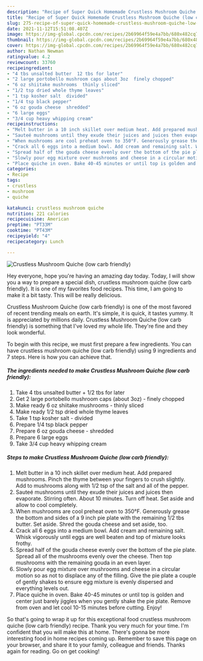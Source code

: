```yaml
---
description: "Recipe of Super Quick Homemade Crustless Mushroom Quiche (low carb friendly)"
title: "Recipe of Super Quick Homemade Crustless Mushroom Quiche (low carb friendly)"
slug: 275-recipe-of-super-quick-homemade-crustless-mushroom-quiche-low-carb-friendly
date: 2021-11-12T15:51:08.407Z
image: https://img-global.cpcdn.com/recipes/2b69964f59e4a7bb/680x482cq70/crustless-mushroom-quiche-low-carb-friendly-recipe-main-photo.jpg
thumbnail: https://img-global.cpcdn.com/recipes/2b69964f59e4a7bb/680x482cq70/crustless-mushroom-quiche-low-carb-friendly-recipe-main-photo.jpg
cover: https://img-global.cpcdn.com/recipes/2b69964f59e4a7bb/680x482cq70/crustless-mushroom-quiche-low-carb-friendly-recipe-main-photo.jpg
author: Nathan Newman
ratingvalue: 4.2
reviewcount: 33760
recipeingredient:
- "4 tbs unsalted butter  12 tbs for later"
- "2 large portobello mushroom caps about 3oz  finely chopped"
- "6 oz shiitake mushrooms  thinly sliced"
- "1/2 tsp dried whole thyme leaves"
- "1 tsp kosher salt  divided"
- "1/4 tsp black pepper"
- "6 oz gouda cheese  shredded"
- "6 large eggs"
- "3/4 cup heavy whipping cream"
recipeinstructions:
- "Melt butter in a 10 inch skillet over medium heat. Add prepared mushrooms. Pinch the thyme between your fingers to crush slightly. Add to mushrooms along with 1/2 tsp of the salt and all of the pepper."
- "Sauteé mushrooms until they exude their juices and juices then evaporate. Stirring often. About 10 minutes. Turn off heat. Set aside and allow to cool completely."
- "When mushrooms are cool preheat oven to 350°F. Generously grease the bottom and sides of a 9 inch pie plate with the remaining 1/2 tbs butter. Set aside. Shred the gouda cheese and set aside, too."
- "Crack all 6 eggs into a medium bowl. Add cream and remaining salt. Whisk vigorously until eggs are well beaten and top of mixture looks frothy."
- "Spread half of the gouda cheese evenly over the bottom of the pie plate. Spread all of the mushrooms evenly over the cheese. Then top mushrooms with the remaining gouda in an even layer."
- "Slowly pour egg mixture over mushrooms and cheese in a circular motion so as not to displace any of the filling. Give the pie plate a couple of gently shakes to ensure egg mixture is evenly dispersed and everything levels out."
- "Place quiche in oven. Bake 40-45 minutes or until top is golden and center just barely jiggles when you gently shake the pie plate. Remove from oven and let cool 10-15 minutes before cutting. Enjoy!"
categories:
- Recipe
tags:
- crustless
- mushroom
- quiche

katakunci: crustless mushroom quiche 
nutrition: 221 calories
recipecuisine: American
preptime: "PT33M"
cooktime: "PT43M"
recipeyield: "4"
recipecategory: Lunch

---
```



![Crustless Mushroom Quiche (low carb friendly)](https://img-global.cpcdn.com/recipes/2b69964f59e4a7bb/680x482cq70/crustless-mushroom-quiche-low-carb-friendly-recipe-main-photo.jpg)

Hey everyone, hope you're having an amazing day today. Today, I will show you a way to prepare a special dish, crustless mushroom quiche (low carb friendly). It is one of my favorites food recipes. This time, I am going to make it a bit tasty. This will be really delicious.

Crustless Mushroom Quiche (low carb friendly) is one of the most favored of recent trending meals on earth. It's simple, it is quick, it tastes yummy. It is appreciated by millions daily. Crustless Mushroom Quiche (low carb friendly) is something that I've loved my whole life. They're fine and they look wonderful.




To begin with this recipe, we must first prepare a few ingredients. You can have crustless mushroom quiche (low carb friendly) using 9 ingredients and 7 steps. Here is how you can achieve that.

<!--inarticleads1-->

##### The ingredients needed to make Crustless Mushroom Quiche (low carb friendly):

1. Take 4 tbs unsalted butter + 1/2 tbs for later
1. Get 2 large portobello mushroom caps (about 3oz) - finely chopped
1. Make ready 6 oz shiitake mushrooms - thinly sliced
1. Make ready 1/2 tsp dried whole thyme leaves
1. Take 1 tsp kosher salt - divided
1. Prepare 1/4 tsp black pepper
1. Prepare 6 oz gouda cheese - shredded
1. Prepare 6 large eggs
1. Take 3/4 cup heavy whipping cream




<!--inarticleads2-->

##### Steps to make Crustless Mushroom Quiche (low carb friendly):

1. Melt butter in a 10 inch skillet over medium heat. Add prepared mushrooms. Pinch the thyme between your fingers to crush slightly. Add to mushrooms along with 1/2 tsp of the salt and all of the pepper.
1. Sauteé mushrooms until they exude their juices and juices then evaporate. Stirring often. About 10 minutes. Turn off heat. Set aside and allow to cool completely.
1. When mushrooms are cool preheat oven to 350°F. Generously grease the bottom and sides of a 9 inch pie plate with the remaining 1/2 tbs butter. Set aside. Shred the gouda cheese and set aside, too.
1. Crack all 6 eggs into a medium bowl. Add cream and remaining salt. Whisk vigorously until eggs are well beaten and top of mixture looks frothy.
1. Spread half of the gouda cheese evenly over the bottom of the pie plate. Spread all of the mushrooms evenly over the cheese. Then top mushrooms with the remaining gouda in an even layer.
1. Slowly pour egg mixture over mushrooms and cheese in a circular motion so as not to displace any of the filling. Give the pie plate a couple of gently shakes to ensure egg mixture is evenly dispersed and everything levels out.
1. Place quiche in oven. Bake 40-45 minutes or until top is golden and center just barely jiggles when you gently shake the pie plate. Remove from oven and let cool 10-15 minutes before cutting. Enjoy!




So that's going to wrap it up for this exceptional food crustless mushroom quiche (low carb friendly) recipe. Thank you very much for your time. I'm confident that you will make this at home. There's gonna be more interesting food in home recipes coming up. Remember to save this page on your browser, and share it to your family, colleague and friends. Thanks again for reading. Go on get cooking!
